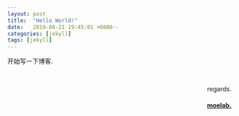 ```yaml
---
layout: post
title:  "Hello World!"
date:   2019-08-21 19:45:01 +0800--
categories: [jekyll]
tags: [jekyll]  
---
```



开始写一下博客. 


<br>
<p  align="right">regards.</p>
<h4 align="right">
    <a href="https://moelab.net/">
        moelab.
    </a>
</h4>

